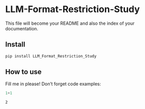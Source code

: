 # LLM-Format-Restriction-Study


<!-- WARNING: THIS FILE WAS AUTOGENERATED! DO NOT EDIT! -->

This file will become your README and also the index of your
documentation.

## Install

``` sh
pip install LLM_Format_Restriction_Study
```

## How to use

Fill me in please! Don’t forget code examples:

``` python
1+1
```

    2
